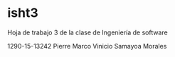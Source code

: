 # isht3
Hoja de trabajo 3 de la clase de Ingeniería de software

1290-15-13242 Pierre Marco Vinicio Samayoa Morales

